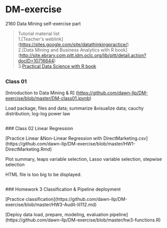 # DM-exercise
2160 Data Mining self-exercise part

> Tutorial material list
<br>1.[Teacher's weblink]  (https://sites.google.com/site/datathinkingpractice/)
<br>2.[Data Mining and Business Analytics with R book] (http://site.ebrary.com.pitt.idm.oclc.org/lib/pitt/detail.action?docID=10716644)
<br>3.[Practical Data Science with R book](http://proquest.safaribooksonline.com.pitt.idm.oclc.org/9781617291562)
##
<p></p>

### Class 01 
[Introduction to Data Mining & R]
(https://github.com/dawn-llp/DM-exercise/blob/master/DM-class01.ipynb) 
<p>Load package, files and data; summarize &visualize data; cauchy distribution; log-log power law</p>

## 
<p></p>
### Class 02 Linear Regression
<p>[Practice Linear &Non-Linear Regression with DirectMarketing.csv](https://github.com/dawn-llp/DM-exercise/blob/master/HW1-DirectMarketing.Rmd) 
<p>Plot summary, leaps variable selection, Lasso variable selection, stepwise selection
<p>HTML file is too big to be displayed.

## 
<p></p>
### Homework 3 Classification & Pipeline deployment
<p>[Practice classification](https://github.com/dawn-llp/DM-exercise/blob/master/HW3-Audit-lil112.md) 
<p>[Deploy data load, prepare, modeling, evaluation pipeline](https://github.com/dawn-llp/DM-exercise/blob/master/hw3-functions.R)

